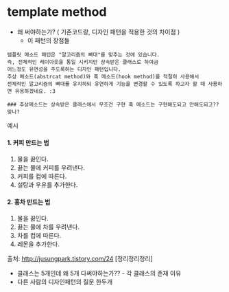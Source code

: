 # template method

- 왜 써야하는가? ( 기존코드랑, 디자인 패턴을 적용한 것의 차이점 )
    - 이 패턴의 장점들
   
```
템플릿 메소드 패턴은 "알고리즘의 뼈대"를 맞추는 것에 있습니다. 
즉, 전체적인 레이아웃을 통일 시키지만 상속받은 클래스로 하여금 
어느정도 유연성을 주도록하는 디자인 패턴입니다.
추상 메소드(abstrcat method)와 훅 메소드(hook method)를 적절히 사용해서 
전체적인 알고리즘의 뼈대를 유지하되 유연하게 기능을 변경할 수 있도록 하고자 할 때 사용하면 유용하겠네요. :3

### 추상메소드는 상속받은 클래스에서 무조건 구현 훅 메소드는 구현해도되고 안해도되고?? 맞나?

```
예시
#### 1. 커피 만드는 법
1. 물을 끓인다.
2. 끓는 물에 커피를 우려낸다.
3. 커피를 컵에 따른다.
4. 설탕과 우유를 추가한다.

#### 2. 홍차 만드는 법
1. 물을 끓인다.
2. 끓는 물에 차를 우려낸다.
3. 차를 컵에 따른다.
4. 레몬을 추가한다.


출처: http://jusungpark.tistory.com/24 [정리정리정리]

- 클래스는 5개인데 왜 5개 다써야하는가?? - 각 클래스의 존재 이유
- 다른 사람의 디자인패턴의 질문 한두개






